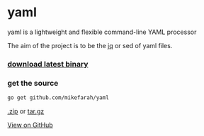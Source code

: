 # yaml
yaml is a lightweight and flexible command-line YAML processor

The aim of the project is to be the [jq](https://github.com/stedolan/jq) or sed of yaml files.

### [download latest binary](https://github.com/mikefarah/yaml/releases/latest)

### get the source
```bash
go get github.com/mikefarah/yaml
```

[.zip](https://github.com/mikefarah/yaml/zipball/master) or [tar.gz](https://github.com/mikefarah/yaml/tarball/master)

[View on GitHub](https://github.com/mikefarah/yaml)

